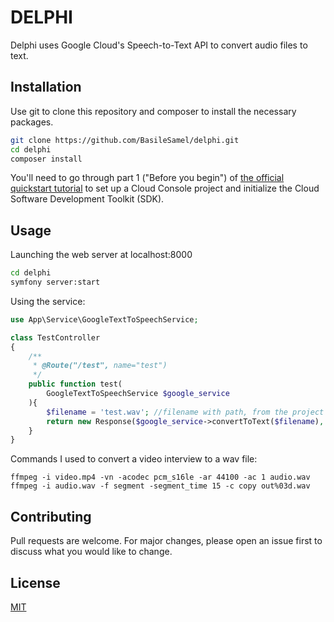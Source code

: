 # DELPHI

Delphi uses Google Cloud's Speech-to-Text API to convert audio files to text.

## Installation

Use git to clone this repository and composer to install the necessary packages.

```bash
git clone https://github.com/BasileSamel/delphi.git
cd delphi
composer install
```

You'll need to go through part 1 ("Before you begin") of [the official quickstart tutorial](https://cloud.google.com/speech-to-text/docs/quickstart-client-libraries#client-libraries-install-php) to set up a Cloud Console project and initialize the Cloud Software Development Toolkit (SDK).

## Usage

Launching the web server at localhost:8000
```bash
cd delphi
symfony server:start
```

Using the service:
```php
use App\Service\GoogleTextToSpeechService;

class TestController
{
    /**
     * @Route("/test", name="test")
     */
    public function test(
        GoogleTextToSpeechService $google_service
    ){
        $filename = 'test.wav'; //filename with path, from the project root
        return new Response($google_service->convertToText($filename), 200);
    }
}
```

Commands I used to convert a video interview to a wav file:
```shell
ffmpeg -i video.mp4 -vn -acodec pcm_s16le -ar 44100 -ac 1 audio.wav
ffmpeg -i audio.wav -f segment -segment_time 15 -c copy out%03d.wav
```


## Contributing
Pull requests are welcome. For major changes, please open an issue first to discuss what you would like to change.

## License
[MIT](https://choosealicense.com/licenses/mit/)
